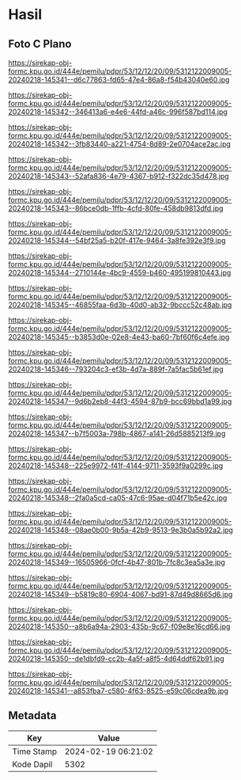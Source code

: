 # Hasil

## Foto C Plano

https://sirekap-obj-formc.kpu.go.id/444e/pemilu/pdpr/53/12/12/20/09/5312122009005-20240218-145341--d6c77863-fd65-47e4-86a8-f54b43040e60.jpg

https://sirekap-obj-formc.kpu.go.id/444e/pemilu/pdpr/53/12/12/20/09/5312122009005-20240218-145342--346413a6-e4e6-44fd-a46c-996f587bd114.jpg

https://sirekap-obj-formc.kpu.go.id/444e/pemilu/pdpr/53/12/12/20/09/5312122009005-20240218-145342--3fb83440-a221-4754-8d89-2e0704ace2ac.jpg

https://sirekap-obj-formc.kpu.go.id/444e/pemilu/pdpr/53/12/12/20/09/5312122009005-20240218-145343--52afa836-4e79-4367-b912-f322dc35d478.jpg

https://sirekap-obj-formc.kpu.go.id/444e/pemilu/pdpr/53/12/12/20/09/5312122009005-20240218-145343--86bce0db-1ffb-4cfd-80fe-458db9813dfd.jpg

https://sirekap-obj-formc.kpu.go.id/444e/pemilu/pdpr/53/12/12/20/09/5312122009005-20240218-145344--54bf25a5-b20f-417e-9464-3a8fe392e3f9.jpg

https://sirekap-obj-formc.kpu.go.id/444e/pemilu/pdpr/53/12/12/20/09/5312122009005-20240218-145344--2710144e-4bc9-4559-b460-495199810443.jpg

https://sirekap-obj-formc.kpu.go.id/444e/pemilu/pdpr/53/12/12/20/09/5312122009005-20240218-145345--46855faa-6d3b-40d0-ab32-9bccc52c48ab.jpg

https://sirekap-obj-formc.kpu.go.id/444e/pemilu/pdpr/53/12/12/20/09/5312122009005-20240218-145345--b3853d0e-02e8-4e43-ba60-7bf60f6c4efe.jpg

https://sirekap-obj-formc.kpu.go.id/444e/pemilu/pdpr/53/12/12/20/09/5312122009005-20240218-145346--793204c3-ef3b-4d7a-889f-7a5fac5b61ef.jpg

https://sirekap-obj-formc.kpu.go.id/444e/pemilu/pdpr/53/12/12/20/09/5312122009005-20240218-145347--9d6b2eb8-44f3-4594-87b9-bcc69bbd1a99.jpg

https://sirekap-obj-formc.kpu.go.id/444e/pemilu/pdpr/53/12/12/20/09/5312122009005-20240218-145347--b7f5003a-798b-4867-a141-26d5885213f9.jpg

https://sirekap-obj-formc.kpu.go.id/444e/pemilu/pdpr/53/12/12/20/09/5312122009005-20240218-145348--225e9972-f41f-4144-9711-3593f9a0299c.jpg

https://sirekap-obj-formc.kpu.go.id/444e/pemilu/pdpr/53/12/12/20/09/5312122009005-20240218-145348--2fa0a5cd-ca05-47c6-95ae-d04f71b5e42c.jpg

https://sirekap-obj-formc.kpu.go.id/444e/pemilu/pdpr/53/12/12/20/09/5312122009005-20240218-145348--08ae0b00-9b5a-42b9-9513-9e3b0a5b92a2.jpg

https://sirekap-obj-formc.kpu.go.id/444e/pemilu/pdpr/53/12/12/20/09/5312122009005-20240218-145349--16505966-0fcf-4b47-801b-7fc8c3ea5a3e.jpg

https://sirekap-obj-formc.kpu.go.id/444e/pemilu/pdpr/53/12/12/20/09/5312122009005-20240218-145349--b5819c80-6904-4067-bd91-87d49d8665d6.jpg

https://sirekap-obj-formc.kpu.go.id/444e/pemilu/pdpr/53/12/12/20/09/5312122009005-20240218-145350--a8b6a94a-2903-435b-9c67-f09e8e16cd66.jpg

https://sirekap-obj-formc.kpu.go.id/444e/pemilu/pdpr/53/12/12/20/09/5312122009005-20240218-145350--de1dbfd9-cc2b-4a5f-a8f5-4d64ddf62b91.jpg

https://sirekap-obj-formc.kpu.go.id/444e/pemilu/pdpr/53/12/12/20/09/5312122009005-20240218-145341--a853fba7-c580-4f63-8525-e59c06cdea9b.jpg


## Metadata

| Key        | Value               |
| ---------- | ------------------- |
| Time Stamp | 2024-02-19 06:21:02 |
| Kode Dapil | 5302                |



